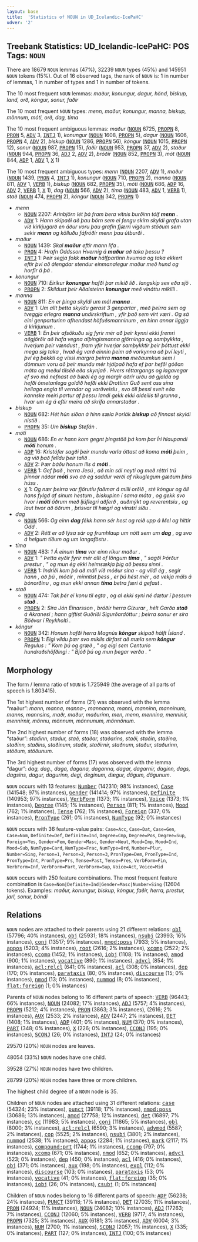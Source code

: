 ```yaml
---
layout: base
title:  'Statistics of NOUN in UD_Icelandic-IcePaHC'
udver: '2'
---
```


## Treebank Statistics: UD_Icelandic-IcePaHC: POS Tags: `NOUN`

There are 18679 `NOUN` lemmas (47%), 32239 `NOUN` types (45%) and 145951 `NOUN` tokens (15%).
Out of 16 observed tags, the rank of `NOUN` is: 1 in number of lemmas, 1 in number of types and 1 in number of tokens.

The 10 most frequent `NOUN` lemmas: <em>maður, konungur, dagur, hönd, biskup, land, orð, kóngur, sonur, faðir</em>

The 10 most frequent `NOUN` types:  <em>menn, maður, konungur, manna, biskup, mönnum, móti, orð, dag, tíma</em>

The 10 most frequent ambiguous lemmas: <em>maður</em> (<tt><a href="is_icepahc-pos-NOUN.html">NOUN</a></tt> 6725, <tt><a href="is_icepahc-pos-PROPN.html">PROPN</a></tt> 8, <tt><a href="is_icepahc-pos-PRON.html">PRON</a></tt> 5, <tt><a href="is_icepahc-pos-ADV.html">ADV</a></tt> 3, <tt><a href="is_icepahc-pos-INTJ.html">INTJ</a></tt> 1), <em>konungur</em> (<tt><a href="is_icepahc-pos-NOUN.html">NOUN</a></tt> 1608, <tt><a href="is_icepahc-pos-PROPN.html">PROPN</a></tt> 5), <em>dagur</em> (<tt><a href="is_icepahc-pos-NOUN.html">NOUN</a></tt> 1606, <tt><a href="is_icepahc-pos-PROPN.html">PROPN</a></tt> 4, <tt><a href="is_icepahc-pos-ADV.html">ADV</a></tt> 2), <em>biskup</em> (<tt><a href="is_icepahc-pos-NOUN.html">NOUN</a></tt> 1286, <tt><a href="is_icepahc-pos-PROPN.html">PROPN</a></tt> 56), <em>kóngur</em> (<tt><a href="is_icepahc-pos-NOUN.html">NOUN</a></tt> 1015, <tt><a href="is_icepahc-pos-PROPN.html">PROPN</a></tt> 12), <em>sonur</em> (<tt><a href="is_icepahc-pos-NOUN.html">NOUN</a></tt> 987, <tt><a href="is_icepahc-pos-PROPN.html">PROPN</a></tt> 15), <em>faðir</em> (<tt><a href="is_icepahc-pos-NOUN.html">NOUN</a></tt> 953, <tt><a href="is_icepahc-pos-PROPN.html">PROPN</a></tt> 37, <tt><a href="is_icepahc-pos-ADV.html">ADV</a></tt> 2), <em>staður</em> (<tt><a href="is_icepahc-pos-NOUN.html">NOUN</a></tt> 944, <tt><a href="is_icepahc-pos-PROPN.html">PROPN</a></tt> 36, <tt><a href="is_icepahc-pos-ADJ.html">ADJ</a></tt> 2, <tt><a href="is_icepahc-pos-ADV.html">ADV</a></tt> 2), <em>bróðir</em> (<tt><a href="is_icepahc-pos-NOUN.html">NOUN</a></tt> 852, <tt><a href="is_icepahc-pos-PROPN.html">PROPN</a></tt> 3), <em>mót</em> (<tt><a href="is_icepahc-pos-NOUN.html">NOUN</a></tt> 844, <tt><a href="is_icepahc-pos-ADP.html">ADP</a></tt> 1, <tt><a href="is_icepahc-pos-ADV.html">ADV</a></tt> 1, <tt><a href="is_icepahc-pos-X.html">X</a></tt> 1)

The 10 most frequent ambiguous types:  <em>menn</em> (<tt><a href="is_icepahc-pos-NOUN.html">NOUN</a></tt> 2207, <tt><a href="is_icepahc-pos-ADV.html">ADV</a></tt> 1), <em>maður</em> (<tt><a href="is_icepahc-pos-NOUN.html">NOUN</a></tt> 1439, <tt><a href="is_icepahc-pos-PRON.html">PRON</a></tt> 4, <tt><a href="is_icepahc-pos-INTJ.html">INTJ</a></tt> 1), <em>konungur</em> (<tt><a href="is_icepahc-pos-NOUN.html">NOUN</a></tt> 710, <tt><a href="is_icepahc-pos-PROPN.html">PROPN</a></tt> 2), <em>manna</em> (<tt><a href="is_icepahc-pos-NOUN.html">NOUN</a></tt> 811, <tt><a href="is_icepahc-pos-ADV.html">ADV</a></tt> 1, <tt><a href="is_icepahc-pos-VERB.html">VERB</a></tt> 1), <em>biskup</em> (<tt><a href="is_icepahc-pos-NOUN.html">NOUN</a></tt> 682, <tt><a href="is_icepahc-pos-PROPN.html">PROPN</a></tt> 35), <em>móti</em> (<tt><a href="is_icepahc-pos-NOUN.html">NOUN</a></tt> 686, <tt><a href="is_icepahc-pos-ADP.html">ADP</a></tt> 16, <tt><a href="is_icepahc-pos-ADV.html">ADV</a></tt> 2, <tt><a href="is_icepahc-pos-VERB.html">VERB</a></tt> 1, <tt><a href="is_icepahc-pos-X.html">X</a></tt> 1), <em>dag</em> (<tt><a href="is_icepahc-pos-NOUN.html">NOUN</a></tt> 566, <tt><a href="is_icepahc-pos-ADV.html">ADV</a></tt> 2), <em>tíma</em> (<tt><a href="is_icepahc-pos-NOUN.html">NOUN</a></tt> 483, <tt><a href="is_icepahc-pos-ADV.html">ADV</a></tt> 1, <tt><a href="is_icepahc-pos-VERB.html">VERB</a></tt> 1), <em>stað</em> (<tt><a href="is_icepahc-pos-NOUN.html">NOUN</a></tt> 474, <tt><a href="is_icepahc-pos-PROPN.html">PROPN</a></tt> 2), <em>kóngur</em> (<tt><a href="is_icepahc-pos-NOUN.html">NOUN</a></tt> 342, <tt><a href="is_icepahc-pos-PROPN.html">PROPN</a></tt> 1)


* <em>menn</em>
  * <tt><a href="is_icepahc-pos-NOUN.html">NOUN</a></tt> 2207: <em>Arinbjörn lét þá fram bera vitnis burðinn tólf <b>menn</b> .</em>
  * <tt><a href="is_icepahc-pos-ADV.html">ADV</a></tt> 1: <em>Hann skipaði að þau börn sem ei fengu skírn skyldi grafa utan við kirkjugarð en áður voru þau grafin fjærri vígðum stöðum sem sekir <b>menn</b> og kölluðu fáfróðir menn þau útburði .</em>
* <em>maður</em>
  * <tt><a href="is_icepahc-pos-NOUN.html">NOUN</a></tt> 1439: <em>Skal <b>maður</b> eftir mann lifa .</em>
  * <tt><a href="is_icepahc-pos-PRON.html">PRON</a></tt> 4: <em>Hrafn Oddsson Hvernig á <b>maður</b> að taka þessu ?</em>
  * <tt><a href="is_icepahc-pos-INTJ.html">INTJ</a></tt> 1: <em>Þeir segja fokk <b>maður</b> hálfpartinn hvumsa og taka ekkert eftir því að álengdar stendur einmanalegur maður með hund og horfir á þá .</em>
* <em>konungur</em>
  * <tt><a href="is_icepahc-pos-NOUN.html">NOUN</a></tt> 710: <em>Eiríkur <b>konungur</b> hafði þar mikið lið . langskip sex eða sjö .</em>
  * <tt><a href="is_icepahc-pos-PROPN.html">PROPN</a></tt> 2: <em>Skildust þeir Aðalsteinn <b>konungur</b> með vináttu mikilli .</em>
* <em>manna</em>
  * <tt><a href="is_icepahc-pos-NOUN.html">NOUN</a></tt> 811: <em>En er þinga skyldi um mál <b>manna</b> .</em>
  * <tt><a href="is_icepahc-pos-ADV.html">ADV</a></tt> 1: <em>Um allt þetta skyldu gerast 3 genpartar , með þeirra sem og tveggja erlegra <b>manna</b> undirskriftum , yfir það sem virt væri . Og sá eini genparturinn afhendast höfuðsmanninum , en hinn annar liggja á kirkjunum .</em>
  * <tt><a href="is_icepahc-pos-VERB.html">VERB</a></tt> 1: <em>En þeir afsökuðu sig fyrir mér að þeir kynni ekki fremri aðgjörðir að hafa vegna alþingismanna gjörninga og samþykkta , hverjum þeir vændust , fram yfir hverjar samþykktir þeir þóttust ekki mega sig taka , hvað ég varð einnin þeim að vorkynna að því leyti , því ég þekkti og vissi margra þeirra <b>manna</b> meðaumkun sem í dómnum voru að þeir mundu mér hjálpað hafa ef þar hefði góðan máta og meðul tilséð eða skynjað . Hvers réttargangs og lagavegar ef svo má nefnast að bæði ég og margir aðrir urðu að gjalda og hefði ómetanlega goldið hefði ekki Drottinn Guð sent oss sína heilaga engla til verndar og varðveislu , svo öll þessi sveit eða kannske meiri partur af þessu landi gekk ekki aldeilis til grunna , hvar um ég á eftir meira að skrifa annarstaðar .</em>
* <em>biskup</em>
  * <tt><a href="is_icepahc-pos-NOUN.html">NOUN</a></tt> 682: <em>Hét hún síðan á hinn sæla Þorlák <b>biskup</b> að finnast skyldi nistið .</em>
  * <tt><a href="is_icepahc-pos-PROPN.html">PROPN</a></tt> 35: <em>Um <b>biskup</b> Stefán .</em>
* <em>móti</em>
  * <tt><a href="is_icepahc-pos-NOUN.html">NOUN</a></tt> 686: <em>En er hann kom gegnt þingstöð þá kom þar Íri hlaupandi <b>móti</b> honum .</em>
  * <tt><a href="is_icepahc-pos-ADP.html">ADP</a></tt> 16: <em>Kristófer sagði þeir mundu varla óttast að koma <b>móti</b> þeim , og við það felldu þeir talið .</em>
  * <tt><a href="is_icepahc-pos-ADV.html">ADV</a></tt> 2: <em>Þær báðu honum ills á <b>móti</b> .</em>
  * <tt><a href="is_icepahc-pos-VERB.html">VERB</a></tt> 1: <em>Gef það , herra Jesú , að mín sál neyti og með réttri trú þinnar náðar <b>móti</b> svo að eg saddur verði af ríkuglegum gæðum þíns húss .</em>
  * <tt><a href="is_icepahc-pos-X.html">X</a></tt> 1: <em>Og nær þeirra var fjörutíu faðmar á milli orðið , sté kóngur og öll hans fylgd af sínum hestum , biskupinn í sama máta , og gekk svo hvor í <b>móti</b> öðrum með ljúflegri aðferð , auðmýkt og reverentsíu , og laut hvor að öðrum , þrisvar til hægri og vinstri síðu .</em>
* <em>dag</em>
  * <tt><a href="is_icepahc-pos-NOUN.html">NOUN</a></tt> 566: <em>Og einn <b>dag</b> fékk hann sér hest og reið upp á Mel og hittir Odd .</em>
  * <tt><a href="is_icepahc-pos-ADV.html">ADV</a></tt> 2: <em>Rétt er að lýsa sár og frumhlaup um nótt sem um <b>dag</b> , og svo á helgum tíðum og um langaföstu .</em>
* <em>tíma</em>
  * <tt><a href="is_icepahc-pos-NOUN.html">NOUN</a></tt> 483: <em>1 Á einum <b>tíma</b> var einn ríkur maður .</em>
  * <tt><a href="is_icepahc-pos-ADV.html">ADV</a></tt> 1: <em>" Þetta eyðir fyrir mér allt of löngum <b>tíma</b> , " sagði Þórður prestur , " og mun ég ekki heimsækja þig að þessu sinni .</em>
  * <tt><a href="is_icepahc-pos-VERB.html">VERB</a></tt> 1: <em>Indriði kom þá að máli við móður sína - og vildi ég , segir hann , að þú , móðir , minntist þess , er þú hést mér , að vekja máls á bónorðinu , og mun ekki annan <b>tíma</b> betra færi á gefast .</em>
* <em>stað</em>
  * <tt><a href="is_icepahc-pos-NOUN.html">NOUN</a></tt> 474: <em>Tak þér ei konu til egta , og al ekki syni né dætur í þessum <b>stað</b> .</em>
  * <tt><a href="is_icepahc-pos-PROPN.html">PROPN</a></tt> 2: <em>Síra Jón Einarsson , bróðir herra Gizurar , hélt Garða <b>stað</b> á Akranesi ; hann giftist Guðríði Sigurðardóttur ; þeirra sonur er síra Böðvar í Reykholti .</em>
* <em>kóngur</em>
  * <tt><a href="is_icepahc-pos-NOUN.html">NOUN</a></tt> 342: <em>Honum hafði herra Magnús <b>kóngur</b> skipað hálft Ísland .</em>
  * <tt><a href="is_icepahc-pos-PROPN.html">PROPN</a></tt> 1: <em>Eigi vildu þær svo mikils dirfast að mæla sem <b>kóngur</b> Regulus : " Kom þú og græð , " og eigi sem Centurio hundraðshöfðingi : " Bjóð þú og mun þegar verða . "</em>

## Morphology

The form / lemma ratio of `NOUN` is 1.725949 (the average of all parts of speech is 1.803415).

The 1st highest number of forms (21) was observed with the lemma “maður”: <em>mann, manna, manna-, mannanna, manni, manninn, manninum, manns, mannsins, maðr, maður, maðurinn, men, menn, mennina, menninir, mennirnir, mönnu, mönnum, mönnunum, mönnönum</em>.

The 2nd highest number of forms (18) was observed with the lemma “staður”: <em>stadinn, stadur, stað, staðar, staðarins, staði, staðin, staðina, staðinn, staðins, staðinum, staðir, staðirnir, staðnum, staður, staðurinn, stöðum, stöðunum</em>.

The 3rd highest number of forms (17) was observed with the lemma “dagur”: <em>dag, dag., daga, dagana, daganna, dagar, dagarnir, daginn, dags, dagsins, dagur, dagurinn, degi, deginum, dægur, dögum, dögunum</em>.

`NOUN` occurs with 13 features: <tt><a href="is_icepahc-feat-Number.html">Number</a></tt> (142310; 98% instances), <tt><a href="is_icepahc-feat-Case.html">Case</a></tt> (141548; 97% instances), <tt><a href="is_icepahc-feat-Gender.html">Gender</a></tt> (141414; 97% instances), <tt><a href="is_icepahc-feat-Definite.html">Definite</a></tt> (140953; 97% instances), <tt><a href="is_icepahc-feat-VerbForm.html">VerbForm</a></tt> (1373; 1% instances), <tt><a href="is_icepahc-feat-Voice.html">Voice</a></tt> (1373; 1% instances), <tt><a href="is_icepahc-feat-Degree.html">Degree</a></tt> (1145; 1% instances), <tt><a href="is_icepahc-feat-Person.html">Person</a></tt> (811; 1% instances), <tt><a href="is_icepahc-feat-Mood.html">Mood</a></tt> (762; 1% instances), <tt><a href="is_icepahc-feat-Tense.html">Tense</a></tt> (762; 1% instances), <tt><a href="is_icepahc-feat-Foreign.html">Foreign</a></tt> (337; 0% instances), <tt><a href="is_icepahc-feat-PronType.html">PronType</a></tt> (261; 0% instances), <tt><a href="is_icepahc-feat-NumType.html">NumType</a></tt> (92; 0% instances)

`NOUN` occurs with 36 feature-value pairs: `Case=Acc`, `Case=Dat`, `Case=Gen`, `Case=Nom`, `Definite=Def`, `Definite=Ind`, `Degree=Cmp`, `Degree=Pos`, `Degree=Sup`, `Foreign=Yes`, `Gender=Fem`, `Gender=Masc`, `Gender=Neut`, `Mood=Imp`, `Mood=Ind`, `Mood=Sub`, `NumType=Card`, `NumType=Frac`, `NumType=Ord`, `Number=Plur`, `Number=Sing`, `Person=1`, `Person=2`, `Person=3`, `PronType=Dem`, `PronType=Ind`, `PronType=Int`, `PronType=Prs`, `Tense=Past`, `Tense=Pres`, `VerbForm=Fin`, `VerbForm=Inf`, `VerbForm=Part`, `VerbForm=Sup`, `Voice=Act`, `Voice=Mid`

`NOUN` occurs with 250 feature combinations.
The most frequent feature combination is `Case=Nom|Definite=Ind|Gender=Masc|Number=Sing` (12604 tokens).
Examples: <em>maður, konungur, biskup, kóngur, faðir, herra, prestur, jarl, sonur, bóndi</em>


## Relations

`NOUN` nodes are attached to their parents using 21 different relations: <tt><a href="is_icepahc-dep-obl.html">obl</a></tt> (57796; 40% instances), <tt><a href="is_icepahc-dep-obj.html">obj</a></tt> (25931; 18% instances), <tt><a href="is_icepahc-dep-nsubj.html">nsubj</a></tt> (23993; 16% instances), <tt><a href="is_icepahc-dep-conj.html">conj</a></tt> (13517; 9% instances), <tt><a href="is_icepahc-dep-nmod-poss.html">nmod:poss</a></tt> (7933; 5% instances), <tt><a href="is_icepahc-dep-appos.html">appos</a></tt> (5203; 4% instances), <tt><a href="is_icepahc-dep-root.html">root</a></tt> (2616; 2% instances), <tt><a href="is_icepahc-dep-xcomp.html">xcomp</a></tt> (2522; 2% instances), <tt><a href="is_icepahc-dep-ccomp.html">ccomp</a></tt> (1452; 1% instances), <tt><a href="is_icepahc-dep-iobj.html">iobj</a></tt> (1108; 1% instances), <tt><a href="is_icepahc-dep-amod.html">amod</a></tt> (900; 1% instances), <tt><a href="is_icepahc-dep-vocative.html">vocative</a></tt> (890; 1% instances), <tt><a href="is_icepahc-dep-advcl.html">advcl</a></tt> (854; 1% instances), <tt><a href="is_icepahc-dep-acl-relcl.html">acl:relcl</a></tt> (641; 0% instances), <tt><a href="is_icepahc-dep-acl.html">acl</a></tt> (308; 0% instances), <tt><a href="is_icepahc-dep-dep.html">dep</a></tt> (170; 0% instances), <tt><a href="is_icepahc-dep-parataxis.html">parataxis</a></tt> (80; 0% instances), <tt><a href="is_icepahc-dep-discourse.html">discourse</a></tt> (15; 0% instances), <tt><a href="is_icepahc-dep-nmod.html">nmod</a></tt> (13; 0% instances), <tt><a href="is_icepahc-dep-nummod.html">nummod</a></tt> (8; 0% instances), <tt><a href="is_icepahc-dep-flat-foreign.html">flat:foreign</a></tt> (1; 0% instances)

Parents of `NOUN` nodes belong to 16 different parts of speech: <tt><a href="is_icepahc-pos-VERB.html">VERB</a></tt> (96443; 66% instances), <tt><a href="is_icepahc-pos-NOUN.html">NOUN</a></tt> (24082; 17% instances), <tt><a href="is_icepahc-pos-ADJ.html">ADJ</a></tt> (5757; 4% instances), <tt><a href="is_icepahc-pos-PROPN.html">PROPN</a></tt> (5212; 4% instances), <tt><a href="is_icepahc-pos-PRON.html">PRON</a></tt> (3863; 3% instances),  (2616; 2% instances), <tt><a href="is_icepahc-pos-AUX.html">AUX</a></tt> (2533; 2% instances), <tt><a href="is_icepahc-pos-ADV.html">ADV</a></tt> (2447; 2% instances), <tt><a href="is_icepahc-pos-DET.html">DET</a></tt> (1408; 1% instances), <tt><a href="is_icepahc-pos-ADP.html">ADP</a></tt> (401; 0% instances), <tt><a href="is_icepahc-pos-NUM.html">NUM</a></tt> (370; 0% instances), <tt><a href="is_icepahc-pos-PART.html">PART</a></tt> (348; 0% instances), <tt><a href="is_icepahc-pos-X.html">X</a></tt> (226; 0% instances), <tt><a href="is_icepahc-pos-CCONJ.html">CCONJ</a></tt> (195; 0% instances), <tt><a href="is_icepahc-pos-SCONJ.html">SCONJ</a></tt> (26; 0% instances), <tt><a href="is_icepahc-pos-INTJ.html">INTJ</a></tt> (24; 0% instances)

29570 (20%) `NOUN` nodes are leaves.

48054 (33%) `NOUN` nodes have one child.

39528 (27%) `NOUN` nodes have two children.

28799 (20%) `NOUN` nodes have three or more children.

The highest child degree of a `NOUN` node is 35.

Children of `NOUN` nodes are attached using 31 different relations: <tt><a href="is_icepahc-dep-case.html">case</a></tt> (54324; 23% instances), <tt><a href="is_icepahc-dep-punct.html">punct</a></tt> (39118; 17% instances), <tt><a href="is_icepahc-dep-nmod-poss.html">nmod:poss</a></tt> (30686; 13% instances), <tt><a href="is_icepahc-dep-amod.html">amod</a></tt> (27758; 12% instances), <tt><a href="is_icepahc-dep-det.html">det</a></tt> (16897; 7% instances), <tt><a href="is_icepahc-dep-cc.html">cc</a></tt> (11983; 5% instances), <tt><a href="is_icepahc-dep-conj.html">conj</a></tt> (11865; 5% instances), <tt><a href="is_icepahc-dep-obl.html">obl</a></tt> (8000; 3% instances), <tt><a href="is_icepahc-dep-acl-relcl.html">acl:relcl</a></tt> (6590; 3% instances), <tt><a href="is_icepahc-dep-advmod.html">advmod</a></tt> (5587; 2% instances), <tt><a href="is_icepahc-dep-cop.html">cop</a></tt> (5525; 2% instances), <tt><a href="is_icepahc-dep-nsubj.html">nsubj</a></tt> (3801; 2% instances), <tt><a href="is_icepahc-dep-nummod.html">nummod</a></tt> (2538; 1% instances), <tt><a href="is_icepahc-dep-appos.html">appos</a></tt> (2284; 1% instances), <tt><a href="is_icepahc-dep-mark.html">mark</a></tt> (2117; 1% instances), <tt><a href="is_icepahc-dep-compound-prt.html">compound:prt</a></tt> (1744; 1% instances), <tt><a href="is_icepahc-dep-ccomp.html">ccomp</a></tt> (797; 0% instances), <tt><a href="is_icepahc-dep-xcomp.html">xcomp</a></tt> (671; 0% instances), <tt><a href="is_icepahc-dep-nmod.html">nmod</a></tt> (652; 0% instances), <tt><a href="is_icepahc-dep-advcl.html">advcl</a></tt> (523; 0% instances), <tt><a href="is_icepahc-dep-dep.html">dep</a></tt> (450; 0% instances), <tt><a href="is_icepahc-dep-acl.html">acl</a></tt> (416; 0% instances), <tt><a href="is_icepahc-dep-obj.html">obj</a></tt> (371; 0% instances), <tt><a href="is_icepahc-dep-aux.html">aux</a></tt> (198; 0% instances), <tt><a href="is_icepahc-dep-expl.html">expl</a></tt> (112; 0% instances), <tt><a href="is_icepahc-dep-discourse.html">discourse</a></tt> (103; 0% instances), <tt><a href="is_icepahc-dep-parataxis.html">parataxis</a></tt> (53; 0% instances), <tt><a href="is_icepahc-dep-vocative.html">vocative</a></tt> (41; 0% instances), <tt><a href="is_icepahc-dep-flat-foreign.html">flat:foreign</a></tt> (35; 0% instances), <tt><a href="is_icepahc-dep-iobj.html">iobj</a></tt> (26; 0% instances), <tt><a href="is_icepahc-dep-csubj.html">csubj</a></tt> (1; 0% instances)

Children of `NOUN` nodes belong to 16 different parts of speech: <tt><a href="is_icepahc-pos-ADP.html">ADP</a></tt> (56238; 24% instances), <tt><a href="is_icepahc-pos-PUNCT.html">PUNCT</a></tt> (39118; 17% instances), <tt><a href="is_icepahc-pos-DET.html">DET</a></tt> (27035; 11% instances), <tt><a href="is_icepahc-pos-PRON.html">PRON</a></tt> (24924; 11% instances), <tt><a href="is_icepahc-pos-NOUN.html">NOUN</a></tt> (24082; 10% instances), <tt><a href="is_icepahc-pos-ADJ.html">ADJ</a></tt> (17263; 7% instances), <tt><a href="is_icepahc-pos-CCONJ.html">CCONJ</a></tt> (12060; 5% instances), <tt><a href="is_icepahc-pos-VERB.html">VERB</a></tt> (9717; 4% instances), <tt><a href="is_icepahc-pos-PROPN.html">PROPN</a></tt> (7325; 3% instances), <tt><a href="is_icepahc-pos-AUX.html">AUX</a></tt> (6181; 3% instances), <tt><a href="is_icepahc-pos-ADV.html">ADV</a></tt> (6004; 3% instances), <tt><a href="is_icepahc-pos-NUM.html">NUM</a></tt> (2700; 1% instances), <tt><a href="is_icepahc-pos-SCONJ.html">SCONJ</a></tt> (2057; 1% instances), <tt><a href="is_icepahc-pos-X.html">X</a></tt> (335; 0% instances), <tt><a href="is_icepahc-pos-PART.html">PART</a></tt> (127; 0% instances), <tt><a href="is_icepahc-pos-INTJ.html">INTJ</a></tt> (100; 0% instances)

